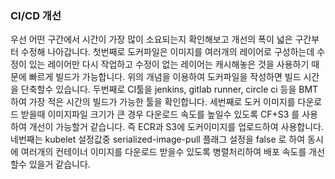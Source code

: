 ### CI/CD 개선
우선 어떤 구간에서 시간이 가장 많이 소요되는지 확인해보고 개선의 폭이 넓은 구간부터 수정해 나아갑니다. 
첫번째로 도커파일은 이미지를 여러개의 레이어로 구성하는데 수정이 있는 레이어만 다시 작업하고 수정이 없는 레이어는 캐시해놓은 것을 사용하기 때문에 빠르게 빌드가 가능합니다. 
위의 개념을 이용하여 도커파일을 작성하면 빌드 시간을 단축할수 있습니다. 두번째로 CI툴을 jenkins, gitlab runner, circle ci 등을 BMT하여 가장 적은 시간의 빌드가 가능한 툴을 확인합니다.
세번째로 도커 이미지를 다운로드 받을때 이미지파일 크기가 큰 경우 다운로드 속도를 높일수 있도록 CF+S3 를 사용하여 개선이 가능할거 같습니다. 즉 ECR과 S3에 도커이미지를 업로드하여 사용합니다.
네번째는 kubelet 설정값중 serialized-image-pull 플래그 설정을 false 로 하여 동시에 여러개의 컨테이너 이미지를 다운로드 받을수 있도록 병렬처리하여 배포 속도를 개선할수 있을거 같습니다.
